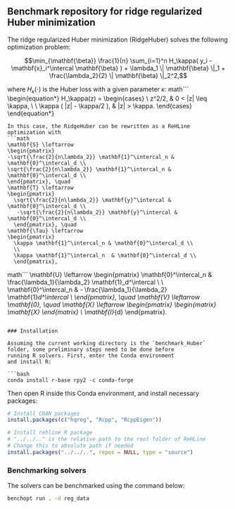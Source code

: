 ## Benchmark repository for ridge regularized Huber minimization

The ridge regularized Huber minimization (RidgeHuber) solves the following optimization problem:

$$\min_{\mathbf{\beta}} \frac{1}{n} \sum_{i=1}^n H_\kappa( y_i - \mathbf{x}_i^\intercal \mathbf{\beta} ) + \lambda_1 \| \mathbf{\beta} \|_1 + \frac{\lambda_2}{2} \| \mathbf{\beta} \|_2^2,$$

where $H_\kappa(\cdot)$ is the Huber loss with a given parameter $\kappa$:
math```
\begin{equation*}
  H_\kappa(z) =
  \begin{cases}
  \ z^2/2,                  & 0 < |z| \leq \kappa, \\
  \ \kappa ( |z| - \kappa/2 ),   & |z| > \kappa.
  \end{cases}
\end{equation*}
```
In this case, the RidgeHuber can be rewritten as a ReHLine optimization with
```math
\mathbf{S} \leftarrow
\begin{pmatrix}
-\sqrt{\frac{2}{n\lambda_2}} \mathbf{1}^\intercal_n & \mathbf{0}^\intercal_d \\
\sqrt{\frac{2}{n\lambda_2}} \mathbf{1}^\intercal_n & \mathbf{0}^\intercal_d \\
\end{pmatrix}, \quad
\mathbf{T} \leftarrow
\begin{pmatrix}
  \sqrt{\frac{2}{n\lambda_2}} \mathbf{y}^\intercal & \mathbf{0}^\intercal_d \\
   -\sqrt{\frac{2}{n\lambda_2}} \mathbf{y}^\intercal & \mathbf{0}^\intercal_d \\
  \end{pmatrix}, \quad
\mathbf{\Tau} \leftarrow
\begin{pmatrix}
  \kappa \mathbf{1}^\intercal_n & \mathbf{0}^\intercal_d \\
  \\
  \kappa \mathbf{1}^\intercal_n  & \mathbf{0}^\intercal_d \\
  \end{pmatrix},
```

math```
\mathbf{U} \leftarrow
\begin{pmatrix}
\mathbf{0}^\intercal_n & \frac{\lambda_1}{\lambda_2} \mathbf{1}_d^\intercal \\
\\
\mathbf{0}^\intercal_n & - \frac{\lambda_1}{\lambda_2} \mathbf{1}_d^\intercal \\
\end{pmatrix}, \quad
\mathbf{V} \leftarrow \mathbf{0}, \quad
\mathbf{X} \leftarrow
\begin{pmatrix}
    \begin{matrix}
      \mathbf{X}
    \end{matrix}
    \\
    \mathbf{I}_{d}
  \end{pmatrix}.
```

### Installation

Assuming the current working directory is the `benchmark_Huber`
folder, some preliminary steps need to be done before
running R solvers. First, enter the Conda environment
and install R:

```bash
conda install r-base rpy2 -c conda-forge
```

Then open R inside this Conda environment, and install necessary packages:

```r
# Install CRAN packages
install.packages(c("hqreg", "Rcpp", "RcppEigen"))

# Install rehline R package
# "../../.." is the relative path to the root folder of ReHLine
# Change this to absolute path if needed
install.packages("../../..", repos = NULL, type = "source")
```

### Benchmarking solvers

The solvers can be benchmarked using the command below:

```bash
benchopt run . -d reg_data
```
